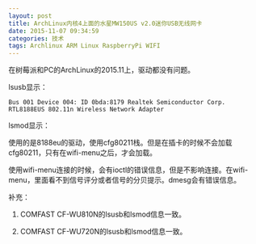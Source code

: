 ```yaml
---
layout: post
title: ArchLinux内核4上面的水星MW150US v2.0迷你USB无线网卡
date: 2015-11-07 09:34:59
categories: 技术
tags: Archlinux ARM Linux RaspberryPi WIFI
---
```

在树莓派和PC的ArchLinux的2015.11上，驱动都没有问题。

lsusb显示：

```
Bus 001 Device 004: ID 0bda:8179 Realtek Semiconductor Corp. RTL8188EUS 802.11n Wireless Network Adapter
```

lsmod显示：

使用的是8188eu的驱动，使用cfg80211栈。但是在插卡的时候不会加载cfg80211，只有在wifi-menu之后，才会加载。

使用wifi-menu连接的时候，会有ioctl的错误信息，但是不影响连接。在wifi-menu，里面看不到信号评分或者信号的分贝提示。dmesg会有错误信息。

补充：

1. COMFAST CF-WU810N的lsusb和lsmod信息一致。

2. COMFAST CF-WU720N的lsusb和lsmod信息一致。
